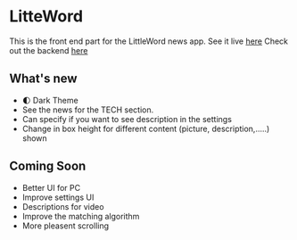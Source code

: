 # LitteWord

This is the front end part for the LittleWord news app. See it live [here](https://littleword.netlify.com/)
Check out the backend [here](https://github.com/RaglandCodes/LW-backend)

## What's new
- 🌓 Dark Theme
- See the news for the TECH section.
- Can specify if you want to see description in the settings
- Change in box height for different content (picture, description,.....) shown

## Coming Soon

- Better UI for PC
- Improve settings UI
- Descriptions for video
- Improve the matching algorithm
- More pleasent scrolling

